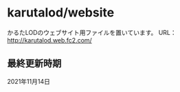 # karutalod/website
かるたLODのウェブサイト用ファイルを置いています。
URL：http://karutalod.web.fc2.com/

## 最終更新時期
2021年11月14日